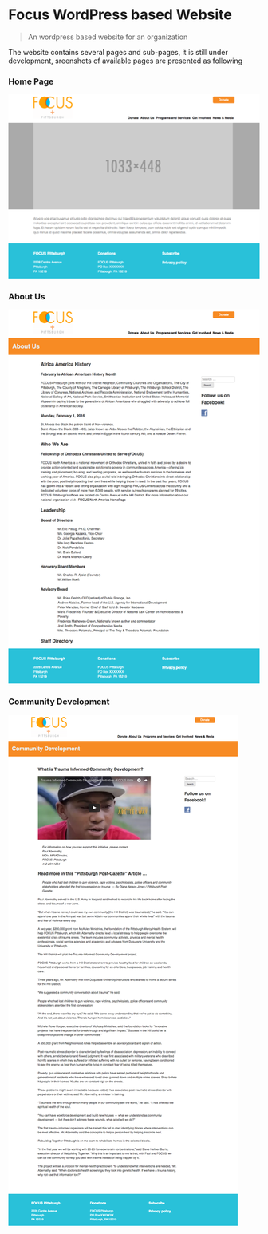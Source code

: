 # Focus WordPress based Website

> An wordpress based website for an organization

The website contains several pages and sub-pages, it is still under development, sreenshots of available pages are presented as following 

### Home Page 
![Home Page](https://github.com/Yuuki221/Focus_WordPress_Theme/raw/master/websitescreenshots/home_page.png)

### About Us
![About Us](https://github.com/Yuuki221/Focus_WordPress_Theme/raw/master/websitescreenshots/about_us.png)

### Community Development
![Community Development](https://github.com/Yuuki221/Focus_WordPress_Theme/raw/master/websitescreenshots/Community_Development.png)

